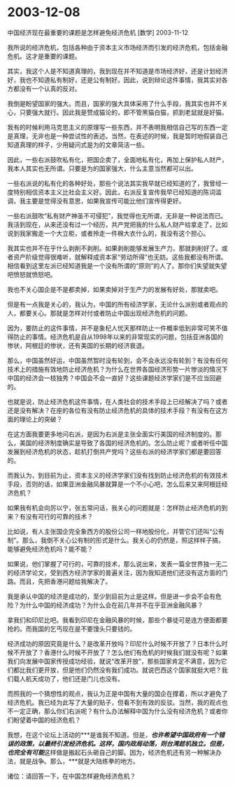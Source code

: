 # 2003-12-08

中国经济现在最重要的课题是怎样避免经济危机    [数学] 2003-11-12 

我所说的经济危机，包括各种由于资本主义市场经济而引发的经济危机，包括金融危机。这才是重要的课题。 

其实，我这个人是不知道真理的，我到现在并不知道是市场经济好，还是计划经济好，我也不知道私有制好，还是公有制好。因此，说到辩论这件事情，我其实对各方都没有一个认真的反对。 

我倒是盼望国家的强大。而且，国家的强大具体采用了什么手段，我其实也并不关心，只要强大就行。因此我是赞成猫论的，即不管黑猫白猫，抓到老鼠就是好猫。 

我有的时候利用马克思主义的原理写一些东西，并不表明我相信自己写的东西一定是真理，无非也是一种尝试性的表述。当然，在表述的时候，我是暂时地假装自己知道真理的样子，少用疑问式是为的文章简洁一些。 

因此，一些右派鼓吹私有化，把国企卖了，全面地私有化，再加上保护私人财产，我本人其实也无所谓。只要是为的国家强大，什么主意当然都可以出。 

一些右派说的私有化的各种好处，那些个说法其实我早就已经知道的了，我曾经一度特别相信资本主义比社会主义好。因此，右派反复宣传我早已经知道的陈词滥调，我主要是觉得没有意思，如果我宣传可能比他们宣传得更好。 

一些右派鼓吹“私有财产神圣不可侵犯”，我觉得也无所谓，无非是一种说法而已。我活到现在，从来还没有过一个经历，共产党把我的什么私人财产给拿走了，比如说到我家搬走一个大立柜，或者拎走一件棉大衣什么的，我没有这个担心。 

我其实也并不在乎什么剥削不剥削。如果剥削能够发展生产力，那就剥削好了。或者资产阶级觉得很难听，就解释成资本家“劳动所得”也无妨。这些我都没有所谓。相信看到这里左派已经知道我是一个没有所谓的“原则”的人了。那你们失望就失望吧愤怒就愤怒吧。 

我也不关心国企是不是都卖掉，如果卖掉对于生产力的发展有好处，那就卖吧。 

但是有一点我是关心的，我认为，中国的所有经济学家，无论什么派别或者观点的人，都要关心。那就是怎样对付或者防止中国出现经济危机的问题。 

因为，要防止的这件事情，并不是象杞人忧天那样防止一件概率低到非常可笑不值得防止的事情。经济危机是自从1998年以来的非常现实的问题，包括亚洲各国的惨状，阿根廷的惨状，还有美国的长期的经济衰退。 

那么，中国虽然好运，中国虽然暂时没有轮到，会不会永远没有轮到？有没有任何技术上的措施有效地防止经济危机？为什么在世界各国经济形势一片惨淡的情况下中国的经济会一枝独秀？中国会不会一直好？这些课题经济学家们是不应当回避的。 

也就是说，防止经济危机这件事情，在人类社会的技术手段上已经解决了吗？或者还是没有解决？在座的各位有没有防止经济危机的具体的技术手段？有没有在这方面的理论上的突破？ 

在这方面我要更多地问右派，是因为右派是主张全面实行美国的经济制度的。那么，美国的经济制度确实是导致了各国的经济危机的。怎么防止呢？或者听任中国发展到经济危机的状态，趁机打倒共产党吗？这些右派的经济学家们都是要回答的。 

而我认为，到目前为止，资本主义的经济学家们没有找到防止经济危机的有效技术手段，否则的话，如果亚洲金融风暴就算是一个不小心吧，怎么后来又来阿根廷经济危机？ 

如果我有机会向厉以宁，张五常问话，我关心的问题就是：怎样防止经济危机的到来？有没有可行的可靠的技术？ 

比如说，有人主张国企完全象西方的股份公司一样地股份化，并管它们还叫“公有制”。那么，我倒不关心公有制的形式是什么。我关心的仍然是，照这样样子搞，能够避免经济危机吗？能不能？ 

如果说，他们掌握了可行的，可靠的技术，那么说出来，发表一篇全世界独一无二的经济学论文，受到西方经济学家的普遍关注，因为我知道他们还没有这方面的门路。而且，先把香港问题给我解决了。 

我是承认中国的经济是成功的，至少到目前为止是这样。但是进一步会不会有危险？为什么中国的经济成功？为什么会在前几年并不在乎亚洲金融风暴？ 

拿我们和印尼比吧。我看到印尼在金融风暴的时候，那些个暴徒可是连方便面都要抢的。而我国的乞丐现在是不要馒头只要钱的。 

经济成功的原因究竟是什么？是改革开放吗？印尼什么时候不开放了？日本什么时候不开放了？香港什么时候不开放了？怎么他们有危机的时候我们就没有呢？如果我们向发展中国家传授成功经验，就说“改革开放”，那些国家肯定不满意，因为它们都比我们更开放，但是他们仍然没有我们成功。就说巴西这个国家就挺大吧？我们载人航天成功了，他们还是门儿也没有。 

而照我的一个猜想性的观点，我认为正是中国有大量的国企在撑着，所以才避免了经济危机。我已经为此写了大量的贴子，但看不到有效的反驳。当然，我的观点也不一定正确，那么你们右派呢？有什么办法解释中国为什么没有经济危机？或者你们盼望着中国的经济危机？ 

我想，在这个论坛上活动的***是谁我不知道。但是，***也许希望中国政府有一个错误的政策，以最终引发经济危机。这样，国内政局动荡，则台湾趁机独立。但是，也完全有可能***这样做是搬起石头砸自己的脚。因为，经济危机还有另一种解决办法，就是战争。那么，***就是大陆练拳的地方。 

诸位：请回答一下，在中国怎样避免经济危机？
